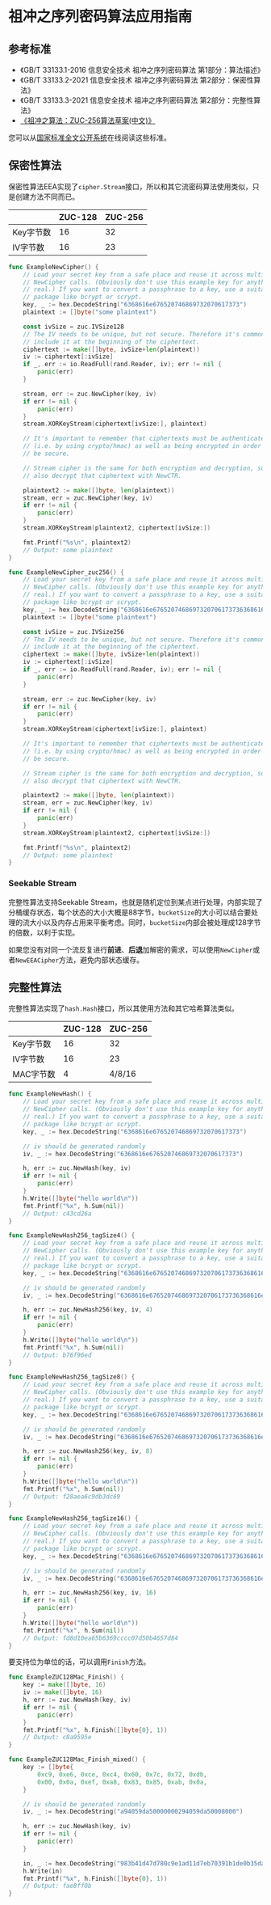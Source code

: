 # 祖冲之序列密码算法应用指南

## 参考标准
* 《GB/T 33133.1-2016 信息安全技术 祖冲之序列密码算法 第1部分：算法描述》
* 《GB/T 33133.2-2021 信息安全技术 祖冲之序列密码算法 第2部分：保密性算法》
* 《GB/T 33133.3-2021 信息安全技术 祖冲之序列密码算法 第2部分：完整性算法》
* [《祖冲之算法：ZUC-256算法草案(中文)》](https://github.com/guanzhi/GM-Standards/blob/master/%E5%85%AC%E5%BC%80%E6%96%87%E6%A1%A3/%E7%A5%96%E5%86%B2%E4%B9%8B%E7%AE%97%E6%B3%95%EF%BC%9AZUC-256%E7%AE%97%E6%B3%95%E8%8D%89%E6%A1%88(%E4%B8%AD%E6%96%87).pdf)

您可以从[国家标准全文公开系统](https://openstd.samr.gov.cn/)在线阅读这些标准。

## 保密性算法
保密性算法EEA实现了`cipher.Stream`接口，所以和其它流密码算法使用类似，只是创建方法不同而已。

|  | ZUC-128 | ZUC-256 |  
| :--- | :--- | :--- |
| Key字节数 | 16 | 32 |
| IV字节数 | 16 | 23 |  

```go
func ExampleNewCipher() {
	// Load your secret key from a safe place and reuse it across multiple
	// NewCipher calls. (Obviously don't use this example key for anything
	// real.) If you want to convert a passphrase to a key, use a suitable
	// package like bcrypt or scrypt.
	key, _ := hex.DecodeString("6368616e676520746869732070617373")
	plaintext := []byte("some plaintext")

	const ivSize = zuc.IVSize128
	// The IV needs to be unique, but not secure. Therefore it's common to
	// include it at the beginning of the ciphertext.
	ciphertext := make([]byte, ivSize+len(plaintext))
	iv := ciphertext[:ivSize]
	if _, err := io.ReadFull(rand.Reader, iv); err != nil {
		panic(err)
	}

	stream, err := zuc.NewCipher(key, iv)
	if err != nil {
		panic(err)
	}
	stream.XORKeyStream(ciphertext[ivSize:], plaintext)

	// It's important to remember that ciphertexts must be authenticated
	// (i.e. by using crypto/hmac) as well as being encrypted in order to
	// be secure.

	// Stream cipher is the same for both encryption and decryption, so we can
	// also decrypt that ciphertext with NewCTR.

	plaintext2 := make([]byte, len(plaintext))
	stream, err = zuc.NewCipher(key, iv)
	if err != nil {
		panic(err)
	}
	stream.XORKeyStream(plaintext2, ciphertext[ivSize:])

	fmt.Printf("%s\n", plaintext2)
	// Output: some plaintext
}

func ExampleNewCipher_zuc256() {
	// Load your secret key from a safe place and reuse it across multiple
	// NewCipher calls. (Obviously don't use this example key for anything
	// real.) If you want to convert a passphrase to a key, use a suitable
	// package like bcrypt or scrypt.
	key, _ := hex.DecodeString("6368616e6765207468697320706173736368616e676520746869732070617373")
	plaintext := []byte("some plaintext")

	const ivSize = zuc.IVSize256
	// The IV needs to be unique, but not secure. Therefore it's common to
	// include it at the beginning of the ciphertext.
	ciphertext := make([]byte, ivSize+len(plaintext))
	iv := ciphertext[:ivSize]
	if _, err := io.ReadFull(rand.Reader, iv); err != nil {
		panic(err)
	}

	stream, err := zuc.NewCipher(key, iv)
	if err != nil {
		panic(err)
	}
	stream.XORKeyStream(ciphertext[ivSize:], plaintext)

	// It's important to remember that ciphertexts must be authenticated
	// (i.e. by using crypto/hmac) as well as being encrypted in order to
	// be secure.

	// Stream cipher is the same for both encryption and decryption, so we can
	// also decrypt that ciphertext with NewCTR.

	plaintext2 := make([]byte, len(plaintext))
	stream, err = zuc.NewCipher(key, iv)
	if err != nil {
		panic(err)
	}
	stream.XORKeyStream(plaintext2, ciphertext[ivSize:])

	fmt.Printf("%s\n", plaintext2)
	// Output: some plaintext
}
```
### Seekable Stream
完整性算法支持Seekable Stream，也就是随机定位到某点进行处理，内部实现了分桶缓存状态，每个状态的大小大概是88字节，`bucketSize`的大小可以结合要处理的流大小以及内存占用来平衡考虑。同时，`bucketSize`内部会被处理成128字节的倍数，以利于实现。

如果您没有对同一个流反复进行**前进**、**后退**加解密的需求，可以使用`NewCipher`或者`NewEEACipher`方法，避免内部状态缓存。

## 完整性算法
完整性算法实现了`hash.Hash`接口，所以其使用方法和其它哈希算法类似。

|  | ZUC-128 | ZUC-256 |  
| :--- | :--- | :--- |
| Key字节数 | 16 | 32 |
| IV字节数 | 16 | 23 | 
| MAC字节数 | 4 | 4/8/16 | 

```go
func ExampleNewHash() {
	// Load your secret key from a safe place and reuse it across multiple
	// NewCipher calls. (Obviously don't use this example key for anything
	// real.) If you want to convert a passphrase to a key, use a suitable
	// package like bcrypt or scrypt.
	key, _ := hex.DecodeString("6368616e676520746869732070617373")

	// iv should be generated randomly
	iv, _ := hex.DecodeString("6368616e676520746869732070617373")

	h, err := zuc.NewHash(key, iv)
	if err != nil {
		panic(err)
	}
	h.Write([]byte("hello world\n"))
	fmt.Printf("%x", h.Sum(nil))
	// Output: c43cd26a
}

func ExampleNewHash256_tagSize4() {
	// Load your secret key from a safe place and reuse it across multiple
	// NewCipher calls. (Obviously don't use this example key for anything
	// real.) If you want to convert a passphrase to a key, use a suitable
	// package like bcrypt or scrypt.
	key, _ := hex.DecodeString("6368616e6765207468697320706173736368616e676520746869732070617373")

	// iv should be generated randomly
	iv, _ := hex.DecodeString("6368616e6765207468697320706173736368616e676520")

	h, err := zuc.NewHash256(key, iv, 4)
	if err != nil {
		panic(err)
	}
	h.Write([]byte("hello world\n"))
	fmt.Printf("%x", h.Sum(nil))
	// Output: b76f96ed
}

func ExampleNewHash256_tagSize8() {
	// Load your secret key from a safe place and reuse it across multiple
	// NewCipher calls. (Obviously don't use this example key for anything
	// real.) If you want to convert a passphrase to a key, use a suitable
	// package like bcrypt or scrypt.
	key, _ := hex.DecodeString("6368616e6765207468697320706173736368616e676520746869732070617373")

	// iv should be generated randomly
	iv, _ := hex.DecodeString("6368616e6765207468697320706173736368616e676520")

	h, err := zuc.NewHash256(key, iv, 8)
	if err != nil {
		panic(err)
	}
	h.Write([]byte("hello world\n"))
	fmt.Printf("%x", h.Sum(nil))
	// Output: f28aea6c9db3dc69
}

func ExampleNewHash256_tagSize16() {
	// Load your secret key from a safe place and reuse it across multiple
	// NewCipher calls. (Obviously don't use this example key for anything
	// real.) If you want to convert a passphrase to a key, use a suitable
	// package like bcrypt or scrypt.
	key, _ := hex.DecodeString("6368616e6765207468697320706173736368616e676520746869732070617373")

	// iv should be generated randomly
	iv, _ := hex.DecodeString("6368616e6765207468697320706173736368616e676520")

	h, err := zuc.NewHash256(key, iv, 16)
	if err != nil {
		panic(err)
	}
	h.Write([]byte("hello world\n"))
	fmt.Printf("%x", h.Sum(nil))
	// Output: fd8d10ea65b6369cccc07d50b4657d84
}
```

要支持位为单位的话，可以调用`Finish`方法。
```go
func ExampleZUC128Mac_Finish() {
	key := make([]byte, 16)
	iv := make([]byte, 16)
	h, err := zuc.NewHash(key, iv)
	if err != nil {
		panic(err)
	}
	fmt.Printf("%x", h.Finish([]byte{0}, 1))
	// Output: c8a9595e
}

func ExampleZUC128Mac_Finish_mixed() {
	key := []byte{
		0xc9, 0xe6, 0xce, 0xc4, 0x60, 0x7c, 0x72, 0xdb,
		0x00, 0x0a, 0xef, 0xa8, 0x83, 0x85, 0xab, 0x0a,
	}

	// iv should be generated randomly
	iv, _ := hex.DecodeString("a94059da50000000294059da50008000")

	h, err := zuc.NewHash(key, iv)
	if err != nil {
		panic(err)
	}

	in, _ := hex.DecodeString("983b41d47d780c9e1ad11d7eb70391b1de0b35da2dc62f83e7b78d6306ca0ea07e941b7be91348f9fcb170e2217fecd97f9f68adb16e5d7d21e569d280ed775cebde3f4093c53881")
	h.Write(in)
	fmt.Printf("%x", h.Finish([]byte{0}, 1))
	// Output: fae8ff0b
}
```

